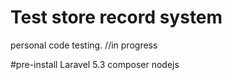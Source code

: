 # Test store record system
personal code testing. //in progress

#pre-install
Laravel 5.3
composer
nodejs
